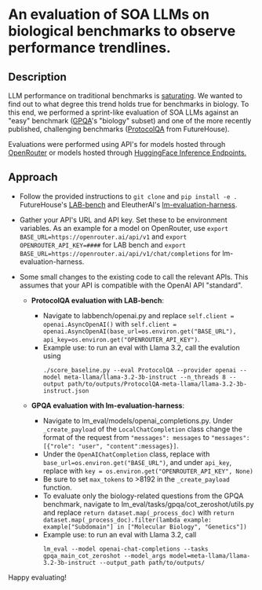 # An evaluation of SOA LLMs on biological benchmarks to observe performance trendlines.

## Description

LLM performance on traditional benchmarks is [saturating](https://contextual.ai/news/plotting-progress-in-ai/). We wanted to find out to what degree this trend holds true for benchmarks in biology. To this end, we performed a sprint-like evaluation of SOA LLMs against an "easy" benchmark ([GPQA](https://arxiv.org/abs/2311.12022)'s "biology" subset) and one of the more recently published, challenging benchmarks ([ProtocolQA](https://arxiv.org/pdf/2407.10362) from FutureHouse). 

Evaluations were performed using API's for models hosted through [OpenRouter](https://openrouter.ai/) or models hosted through [HuggingFace Inference Endpoints.](https://huggingface.co/inference-endpoints/dedicated)

## Approach

- Follow the provided instructions to `git clone` and `pip install -e .` FutureHouse's [LAB-bench](https://github.com/Future-House/LAB-Bench) and EleutherAI's [lm-evaluation-harness](https://github.com/EleutherAI/lm-evaluation-harness).

- Gather your API's URL and API key. Set these to be environment variables. As an example for a model on OpenRouter, use `export BASE_URL=https://openrouter.ai/api/v1` and `export OPENROUTER_API_KEY=####` for LAB bench and `export BASE_URL=https://openrouter.ai/api/v1/chat/completions` for lm-evaluation-harness.

- Some small changes to the existing code to call the relevant APIs. This assumes that your API is compatible with the OpenAI API "standard".
  
  - **ProtocolQA evaluation with LAB-bench**:
    - Navigate to labbench/openai.py and replace `self.client = openai.AsyncOpenAI()` with `self.client = openai.AsyncOpenAI(base_url=os.environ.get("BASE_URL"), api_key=os.environ.get("OPENROUTER_API_KEY")`.
    - Example use: to run an eval with Llama 3.2, call the evalution using
      ```
      ./score_baseline.py --eval ProtocolQA --provider openai --model meta-llama/llama-3.2-3b-instruct --n_threads 8 --output path/to/outputs/ProtocolQA-meta-llama/llama-3.2-3b-instruct.json
      ```
      
  - **GPQA evaluation with lm-evaluation-harness**:
    - Navigate to lm_eval/models/openai_completions.py. Under `_create_payload` of the `LocalChatCompletion` class change the format of the request from `"messages": messages` to `"messages": [{"role": "user", "content":messages}]`.
    - Under the `OpenAIChatCompletion` class, replace with `base_url=os.environ.get("BASE_URL")`, and under `api_key`, replace with `key = os.environ.get("OPENROUTER_API_KEY", None)`
    - Be sure to set `max_tokens` to >8192 in the `_create_payload` function.
    - To evaluate only the biology-related questions from the GPQA benchmark, navigate to lm_eval/tasks/gpqa/cot_zeroshot/utils.py and replace `return dataset.map(_process_doc)` with `return dataset.map(_process_doc).filter(lambda example: example["Subdomain"] in ["Molecular Biology", "Genetics"])`
    - Example use: to run an eval with Llama 3.2, call
      ```
      lm_eval --model openai-chat-completions --tasks gpqa_main_cot_zeroshot --model_args model=meta-llama/llama-3.2-3b-instruct --output_path path/to/outputs/
      ```

Happy evaluating!
